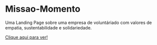 # Missao-Momento
Uma Landing Page sobre uma empresa de voluntáriado com valores de empatia, sustentabilidade e solidariedade.

[Clique aqui para ver!](https://jessisouza03.github.io/Missao-Momento/)
